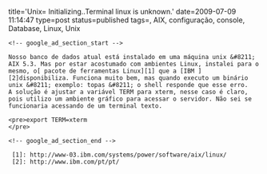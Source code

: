 title='Unix= Initializing..Terminal linux is unknown.'
date=2009-07-09 11:14:47
type=post
status=published
tags=, AIX, configuração, console, Database, Linux, Unix
~~~~~~
<!-- google_ad_section_start -->

Nosso banco de dados atual está instalado em uma máquina unix &#8211; AIX 5.3. Mas por estar acostumado com ambientes Linux, instalei para o mesmo, o[ pacote de ferramentas Linux][1] que a [IBM ][2]disponibiliza. Funciona muito bem, mas quando executo um binário unix &#8211; exemplo: topas &#8211; o shell responde que esse erro.  
A solução é ajustar a variável TERM para xterm, nesse caso é claro, pois utilizo um ambiente gráfico para acessar o servidor. Não sei se funcionaria acessando de um terminal texto.

<pre>export TERM=xterm
</pre>

<!-- google_ad_section_end -->

 [1]: http://www-03.ibm.com/systems/power/software/aix/linux/
 [2]: http://www.ibm.com/pt/pt/